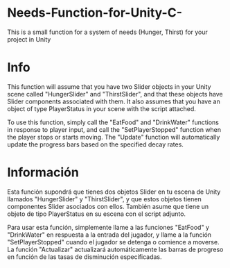 # Needs-Function-for-Unity-C-
This is a small function for a system of needs (Hunger, Thirst) for your project in Unity


# Info 

This function will assume that you have two Slider objects in your Unity scene called "HungerSlider" and "ThirstSlider", and that these objects have Slider components associated with them. It also assumes that you have an object of type PlayerStatus in your scene with the script attached.

To use this function, simply call the "EatFood" and "DrinkWater" functions in response to player input, and call the "SetPlayerStopped" function when the player stops or starts moving. The "Update" function will automatically update the progress bars based on the specified decay rates.


# Información

Esta función supondrá que tienes dos objetos Slider en tu escena de Unity llamados "HungerSlider" y "ThirstSlider", y que estos objetos tienen componentes Slider asociados con ellos. También asume que tiene un objeto de tipo PlayerStatus en su escena con el script adjunto.

Para usar esta función, simplemente llame a las funciones "EatFood" y "DrinkWater" en respuesta a la entrada del jugador, y llame a la función "SetPlayerStopped" cuando el jugador se detenga o comience a moverse. La función "Actualizar" actualizará automáticamente las barras de progreso en función de las tasas de disminución especificadas.
